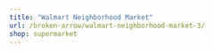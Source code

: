 ```yaml
---
title: "Walmart Neighborhood Market"
url: /broken-arrow/walmart-neighborhood-market-3/
shop: supermarket
---
```

